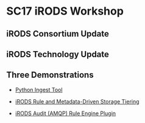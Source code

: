 # SC17 iRODS Workshop

## iRODS Consortium Update

## iRODS Technology Update

## Three Demonstrations

- [Python Ingest Tool](ingest/)

- [iRODS Rule and Metadata-Driven Storage Tiering](tiering/)

- [iRODS Audit (AMQP) Rule Engine Plugin](audit/)
